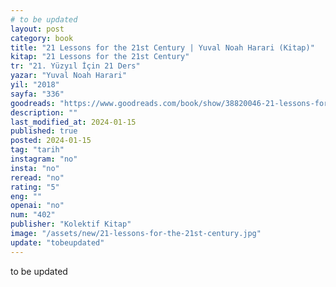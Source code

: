 ```yaml
---
# to be updated
layout: post
category: book
title: "21 Lessons for the 21st Century | Yuval Noah Harari (Kitap)"
kitap: "21 Lessons for the 21st Century"
tr: "21. Yüzyıl İçin 21 Ders"
yazar: "Yuval Noah Harari"
yil: "2018"
sayfa: "336"
goodreads: "https://www.goodreads.com/book/show/38820046-21-lessons-for-the-21st-century"
description: ""
last_modified_at: 2024-01-15
published: true
posted: 2024-01-15
tag: "tarih"
instagram: "no"
insta: "no"
reread: "no"
rating: "5"
eng: ""
openai: "no"
num: "402"
publisher: "Kolektif Kitap"
image: "/assets/new/21-lessons-for-the-21st-century.jpg"
update: "tobeupdated"
---
```


to be updated
